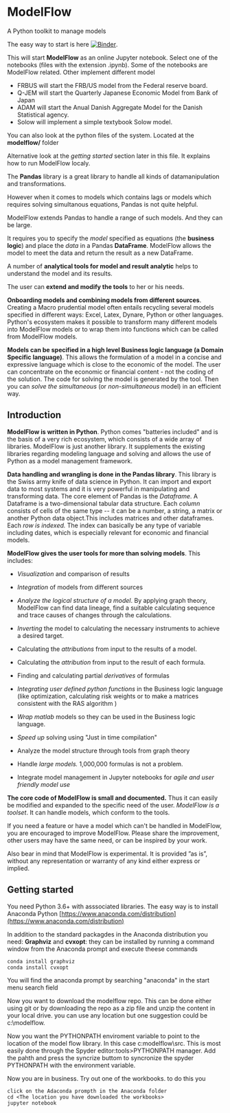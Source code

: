 # ModelFlow
A Python toolkit to manage models

The easy way to start is here [![Binder](https://mybinder.org/badge_logo.svg)](https://mybinder.org/v2/gh/IbHansen/modelflow/master). 

This will start **ModelFlow** as an online Jupyter notebook. Select one of the notebooks (files with the extension .ipynb). Some of the 
notebooks are ModelFlow related. Other implement different model 

 - FRBUS  will start the FRB/US model from the Federal reserve board. 
 - Q-JEM will start the Quarterly Japanese Economic Model from Bank of Japan
 - ADAM will start the Anual Danish Aggregate Model for the Danish Statistical agency. 
 - Solow will implement a simple textybook Solow model. 

You can also look at the python files of the system. Located at the **modelflow/** folder

Alternative look at the *getting started* section later in this file. It explains how to run ModelFlow localy. 

The **Pandas** library is a great library to handle all kinds of datamanipulation and transformations. 

However when it comes to models which contains lags or models which requires solving simultanous equations, Pandas is not quite helpful. 

ModelFlow extends Pandas to handle a range of such models. And they can be large.  

It requires you to specify the *model* specified as equations (the **business logic**) and place the *data* in a Pandas  **DataFrame**.  ModelFlow allows the model to meet the data and return the result as a new DataFrame. 

A number of **analytical tools for model and result analytic** helps to understand the model and its results.

The user can **extend and modify the tools** to her or his needs.

**Onboarding models and combining models from different sources**. Creating a Macro prudential model often entails recycling several models specified in different ways: Excel, Latex, Dynare, Python or other languages. Python's ecosystem makes it possible to transform many different models into ModelFlow models or to wrap them into functions which can be called from ModelFlow models.

**Models can be specified in a high level Business logic language (a Domain Specific language)**. This allows the formulation of a model in a concise and expressive language which is close to the economic of the model. The user can concentrate on the economic or financial content - not the coding of the solution. The code for solving the model is generated by the tool. Then you can *solve the
simultaneous* (or *non-simultaneous* model) in an efficient way. 

## Introduction 

**ModelFlow is written in Python**. Python comes "batteries included" and is
the basis of a very rich ecosystem, which consists of a wide array of
libraries. ModelFlow is just another library. It supplements the existing
libraries regarding modeling language and solving and allows the use of
Python as a model management framework.

**Data handling and wrangling is done in the Pandas library**. This
library is the Swiss army knife of data science in Python. It can import and export data to most systems and it is very powerful in manipulating and transforming data.
The core
element of Pandas is the *Dataframe*. A Dataframe is a two-dimensional
tabular data structure. Each *column* consists of cells of the same type
-- it can be a number, a string, a matrix or another Python data object.This includes matrices and other dataframes. Each *row is indexed.* The index can basically be any type of variable
including dates, which is especially relevant for economic and financial models.

**ModelFlow gives the user tools for more than solving models**. This
includes:

-   *Visualization* and comparison of results

-   *Integration* of models from different sources

-   *Analyze the logical structure of a model*. By applying graph theory, 
    ModelFlow can find data lineage, find a suitable calculating sequence and trace 
    causes of changes through the calculations.

-   *Inverting* the model to calculating the necessary instruments to
    achieve a desired target.

-   Calculating the *attributions* from input to the results of a model.

-   Calculating the *attribution* from input to the result of each
    formula.

-   Finding and calculating partial *derivatives* of formulas

-   *Integrating user defined python functions* in the Business logic
    language (like optimization, calculating risk weights or to make a matrices consistent with the RAS algorithm  )

-   *Wrap matlab* models so they can be used in the Business logic
    language.

-   *Speed up* solving using "Just in time compilation"

-   Analyze the model structure through tools from graph theory

-   Handle *large models.* 1,000,000 formulas is not a problem.

-   Integrate model management in Jupyter notebooks for *agile and user
    friendly model use*


**The core code of ModelFlow is small and
documented.** Thus it can easily be modified and expanded to the specific need of the user. *ModelFlow is a toolset*. It can handle models, which conform to the tools.

If you need a feature or have a model which can't be handled in ModelFlow,
you are encouraged to improve ModelFlow. Please share the
improvement, other users may have the same need, or can be inspired by
your work.

Also bear in mind that ModelFlow is experimental. It is provided ”as is”, without any representation or warranty of any kind either express or implied.   

## Getting started

You need Python 3.6+ with asssociated libraries. The easy way is to install Anaconda Python [https://www.anaconda.com/distribution](https://www.anaconda.com/distribution)

In addition to the standard packagdes in the Anaconda distribution you need: **Graphviz** and **cvxopt**: they can be installed by running a command window from the Anaconda prompt and execute theese commands 
```
conda install graphviz
conda install cvxopt
```
You will find the anaconda prompt by searching "anaconda" in the start menu search field

Now you want to download the modelflow repo. This can be done either using git or by downloading the repo as a zip file and unzip the content in your local drive. you can use any location but one suggestion could be c:\modelflow.

Now you want the PYTHONPATH enviroment variable to point to the location of the model flow library. In this case c:modelflow\src. This is most easily done through the Spyder editor:tools>PYTHONPATH manager. Add the pahth and press the syncrize buttom to syncronize the spyder PYTHONPATH with the environment variable.

Now you are in business. Try out one of the workbooks. to do this you
```
click on the Adaconda prompth in the Anaconda folder
cd <The location you have downloaded the workbooks>
jupyter notebook
```

